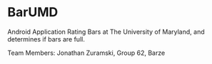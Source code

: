 # BarUMD
Android Application Rating Bars at The University of Maryland, and determines if bars are full.

Team Members: 
	Jonathan Zuramski, Group 62, Barze
